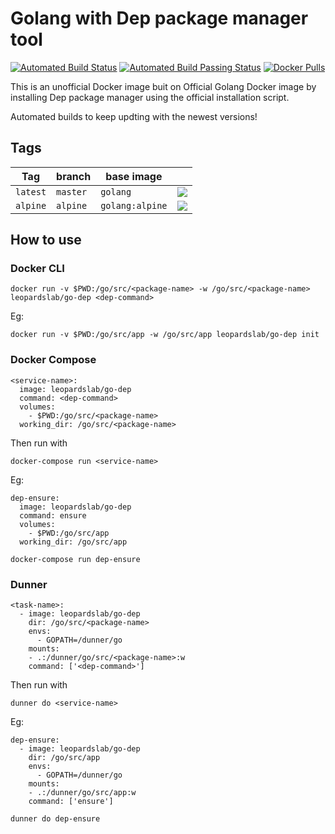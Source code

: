# Golang with Dep package manager tool
[![Automated Build Status](https://img.shields.io/docker/cloud/automated/leopardslab/go-dep.svg?style=for-the-badge)](https://img.shields.io/docker/cloud/automated/leopardslab/go-dep.svg?style=for-the-badge)
[![Automated Build Passing Status](https://img.shields.io/docker/cloud/build/leopardslab/go-dep.svg?style=for-the-badge)](https://img.shields.io/docker/cloud/build/leopardslab/go-dep.svg?style=for-the-badge)
[![Docker Pulls](https://img.shields.io/docker/pulls/leopardslab/go-dep.svg?style=for-the-badge)](https://img.shields.io/docker/pulls/leopardslab/go-dep.svg?style=for-the-badge)



This is an unofficial Docker image buit on Official Golang Docker image by installing Dep package manager using the official installation script.

Automated builds to keep updting with the newest versions!
## Tags
| Tag    | branch | base image    |                                                                                                                                                                                          |
|--------|--------|---------------|------------------------------------------------------------------------------------------------------------------------------------------------------------------------------------------|
| `latest` | `master` | `golang`        | [![](https://images.microbadger.com/badges/image/leopardslab/go-dep.svg)](https://microbadger.com/images/leopardslab/go-dep "Get your own image badge on microbadger.com")               |
| `alpine` | `alpine` | `golang:alpine` | [![](https://images.microbadger.com/badges/image/leopardslab/go-dep:alpine.svg)](https://microbadger.com/images/leopardslab/go-dep:alpine "Get your own image badge on microbadger.com") |

## How to use

### Docker CLI

```
docker run -v $PWD:/go/src/<package-name> -w /go/src/<package-name>  leopardslab/go-dep <dep-command>
```

Eg:

```
docker run -v $PWD:/go/src/app -w /go/src/app leopardslab/go-dep init
```

### Docker Compose

```
<service-name>:
  image: leopardslab/go-dep
  command: <dep-command>
  volumes:
    - $PWD:/go/src/<package-name>
  working_dir: /go/src/<package-name>
```
Then run with 
```
docker-compose run <service-name>
```
  
  Eg:
```
dep-ensure:
  image: leopardslab/go-dep
  command: ensure
  volumes:
    - $PWD:/go/src/app
  working_dir: /go/src/app
```
```
docker-compose run dep-ensure
```

### Dunner

```
<task-name>:
  - image: leopardslab/go-dep
    dir: /go/src/<package-name>
    envs:
      - GOPATH=/dunner/go
    mounts:
    - .:/dunner/go/src/<package-name>:w
    command: ['<dep-command>']
```

Then run with 
```
dunner do <service-name>
```
  
  Eg:
```
dep-ensure:
  - image: leopardslab/go-dep
    dir: /go/src/app
    envs:
      - GOPATH=/dunner/go
    mounts:
    - .:/dunner/go/src/app:w
    command: ['ensure']
```

```
dunner do dep-ensure
```
